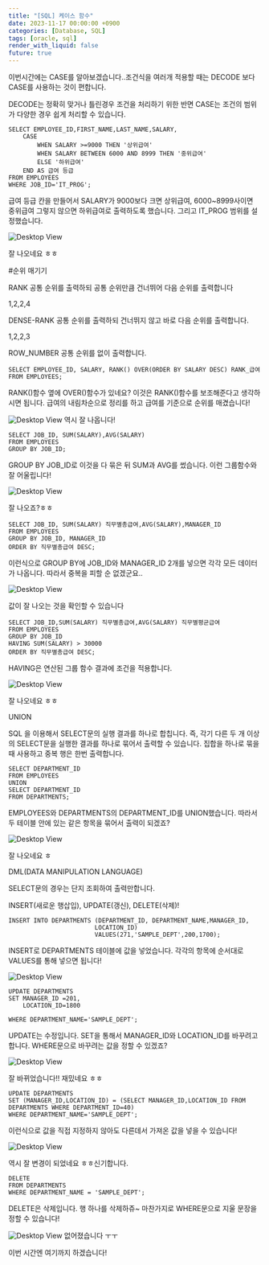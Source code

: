 ```yaml
---
title: "[SQL] 케이스 함수"
date: 2023-11-17 00:00:00 +0900
categories: [Database, SQL]
tags: [oracle, sql]
render_with_liquid: false
future: true
---
```


이번시간에는 CASE를 알아보겠습니다..조건식을 여러개 적용할 때는 DECODE 보다 CASE를 사용하는 것이 편합니다.

DECODE는 정확히 맞거나 틀린경우 조건을 처리하기 위한 반면 CASE는 조건의 범위가 다양한 경우 쉽게 처리할 수 있습니다.

```
SELECT EMPLOYEE_ID,FIRST_NAME,LAST_NAME,SALARY,
    CASE
        WHEN SALARY >=9000 THEN '상위급여'
        WHEN SALARY BETWEEN 6000 AND 8999 THEN '중위급여'
        ELSE '하위급여'
    END AS 급여 등급
FROM EMPLOYEES
WHERE JOB_ID='IT_PROG';
```

급여 등급 칸을 만들어서 SALARY가 9000보다 크면 상위급여, 6000~8999사이면 중위급여 그렇지 않으면 하위급여로 출력하도록 했습니다. 그리고 IT\_PROG 범위를 설정했습니다.

![Desktop View](/assets/img/Database/SQL/Case/1.png)

잘 나오네요 ㅎㅎ

#순위 매기기

RANK 공통 순위를 출력하되 공통 순위만큼 건너뛰어 다음 순위를 출력합니다

1,2,2,4

DENSE-RANK 공통 순위를 출력하되 건너뛰지 않고 바로 다음 순위를 출력합니다.

1,2,2,3

ROW\_NUMBER 공통 순위를 없이 출력합니다.

```
SELECT EMPLOYEE_ID, SALARY, RANK() OVER(ORDER BY SALARY DESC) RANK_급여
FROM EMPLOYEES;
```

RANK()함수 옆에 OVER()함수가 있네요? 이것은 RANK()함수를 보조해준다고 생각하시면 됩니다. 급여의 내림차순으로 정리를 하고 급여를 기준으로 순위를 매겼습니다!

![Desktop View](/assets/img/Database/SQL/Case/2.png)
역시 잘 나옵니다!

```
SELECT JOB_ID, SUM(SALARY),AVG(SALARY)
FROM EMPLOYEES
GROUP BY JOB_ID;
```

GROUP BY JOB\_ID로 이것을 다 묶은 뒤 SUM과 AVG를 썼습니다. 이런 그룹함수와 잘 어울립니다!

![Desktop View](/assets/img/Database/SQL/Case/3.png)

잘 나오죠?ㅎㅎ

```
SELECT JOB_ID, SUM(SALARY) 직무별총급여,AVG(SALARY),MANAGER_ID
FROM EMPLOYEES
GROUP BY JOB_ID, MANAGER_ID
ORDER BY 직무별총급여 DESC;
```

이런식으로 GROUP BY에 JOB\_ID와 MANAGER\_ID 2개를 넣으면 각각 모든 데이터가 나옵니다. 따라서 중복을 피할 순 없겠군요..

![Desktop View](/assets/img/Database/SQL/Case/4.png)

값이 잘 나오는 것을 확인할 수 있습니다

```
SELECT JOB_ID,SUM(SALARY) 직무별총급여,AVG(SALARY) 직무별평균급여
FROM EMPLOYEES
GROUP BY JOB_ID
HAVING SUM(SALARY) > 30000
ORDER BY 직무별총급여 DESC;
```

HAVING은 연산된 그룹 함수 결과에 조건을 적용합니다.

![Desktop View](/assets/img/Database/SQL/Case/5.png)

잘 나오네요 ㅎㅎ

UNION

SQL 을 이용해서 SELECT문의 실행 결과를 하나로 합칩니다. 즉, 각기 다른 두 개 이상의 SELECT문을 실행한 결과를 하나로 묶어서 출력할 수 있습니다. 집합을 하나로 묶을 때 사용하고 중복 행은 한번 출력합니다.

```
SELECT DEPARTMENT_ID
FROM EMPLOYEES
UNION
SELECT DEPARTMENT_ID
FROM DEPARTMENTS;
```

EMPLOYEES와 DEPARTMENTS의 DEPARTMENT\_ID를 UNION했습니다. 따라서 두 테이블 안에 있는 같은 항목을 묶어서 출력이 되겠죠?

![Desktop View](/assets/img/Database/SQL/Case/6.png)

잘 나오네요 ㅎ

DML(DATA MANIPULATION LANGUAGE)

SELECT문의 경우는 단지 조회하여 출력만합니다.

INSERT(새로운 행삽입), UPDATE(갱신), DELETE(삭제)!

```
INSERT INTO DEPARTMENTS (DEPARTMENT_ID, DEPARTMENT_NAME,MANAGER_ID,
                        LOCATION_ID)
                        VALUES(271,'SAMPLE_DEPT',200,1700);
```

INSERT로 DEPARTMENTS 테이블에 값을 넣었습니다. 각각의 항목에 순서대로 VALUES를 통해 넣으면 됩니다!

![Desktop View](/assets/img/Database/SQL/Case/7.png)

```
UPDATE DEPARTMENTS
SET MANAGER_ID =201,
    LOCATION_ID=1800

WHERE DEPARTMENT_NAME='SAMPLE_DEPT';
```

UPDATE는 수정입니다. SET을 통해서 MANAGER\_ID와 LOCATION\_ID를 바꾸려고 합니다. WHERE문으로 바꾸려는 값을 정할 수 있겠죠?

![Desktop View](/assets/img/Database/SQL/Case/8.png)

잘 바뀌었습니다!! 재밌네요 ㅎㅎ

```
UPDATE DEPARTMENTS
SET (MANAGER_ID,LOCATION_ID) = (SELECT MANAGER_ID,LOCATION_ID FROM DEPARTMENTS WHERE DEPARTMENT_ID=40)
WHERE DEPARTMENT_NAME='SAMPLE_DEPT';
```

이런식으로 값을 직접 지정하지 않아도 다른데서 가져온 값을 넣을 수 있습니다!

![Desktop View](/assets/img/Database/SQL/Case/9.png)

역시 잘 변경이 되었네요 ㅎㅎ신기합니다.

```
DELETE
FROM DEPARTMENTS
WHERE DEPARTMENT_NAME = 'SAMPLE_DEPT';
```

DELETE은 삭제입니다. 행 하나를 삭제하쥬~ 마찬가지로 WHERE문으로 지울 문장을 정할 수 있습니다!


![Desktop View](/assets/img/Database/SQL/Case/10.png)
없어졌습니다 ㅜㅜ

이번 시간엔 여기까지 하겠습니다!